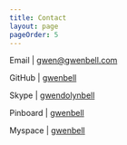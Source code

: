 ```yaml
---
title: Contact
layout: page
pageOrder: 5
---
```


Email | [gwen@gwenbell.com](mailto:gwen@gwenbell.com)

GitHub | [gwenbell](https://github.com/gwenbell)

Skype | [gwendolynbell](skype:gwendolynbell)

Pinboard | [gwenbell](https://pinboard.in/u:gwenbell)

Myspace | [gwenbell](https://new.myspace.com/gwenbell)